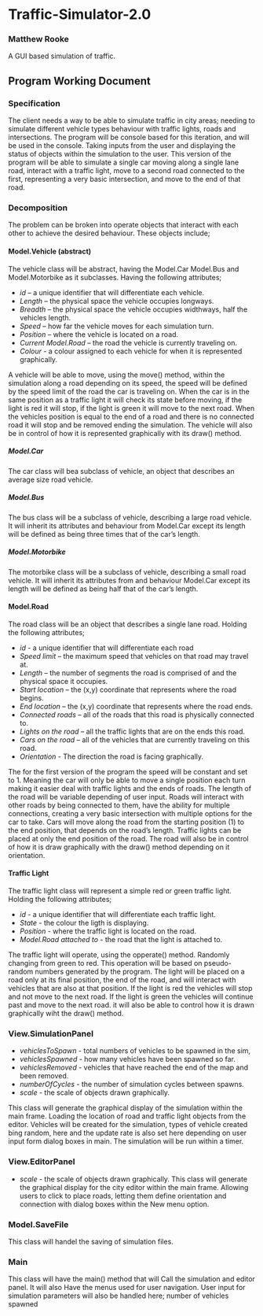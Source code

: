 # Traffic-Simulator-2.0
### Matthew Rooke
A GUI based simulation of traffic.

## Program Working Document

### Specification
The client needs a way to be able to simulate traffic in city areas; needing to simulate different vehicle types 
behaviour with traffic lights, roads and intersections. The program will be console based for this iteration, and will 
be used in the console. Taking inputs from the user and displaying the status of objects within the simulation to the 
user. This version of the program will be able to simulate a single car moving along a single lane road, interact with 
a traffic light, move to a second road connected to the first, representing a very basic intersection, and move to the 
end of that road.

### Decomposition
The problem can be broken into operate objects that interact with each other to achieve the desired behaviour. 
These objects include;

#### Model.Vehicle (abstract)
The vehicle class will be abstract, having the Model.Car Model.Bus and Model.Motorbike as it subclasses. Having the following attributes;
- *id* – a unique identifier that will differentiate each vehicle.
- *Length* – the physical space the vehicle occupies longways.
- *Breadth* – the physical space the vehicle occupies widthways, half the vehicles length.
- *Speed* – how far the vehicle moves for each simulation turn.
- *Position* – where the vehicle is located on a road.
- *Current Model.Road* – the road the vehicle is currently traveling on.
- *Colour* - a colour assigned to each vehicle for when it is represented graphically.

A vehicle will be able to move, using the move() method, within the simulation along a road depending on its speed, 
the speed will be defined by the speed limit of the road the car is traveling on. When the car is in the same position 
as a traffic light it will check its state before moving, if the light is red it will stop, if the light is green it 
will move to the next road. When the vehicles position is equal to the end of a road and there is no connected road it 
will stop and be removed ending the simulation. The vehicle will also be in control of how it is represented 
graphically with its draw() method.

##### Model.Car
The car class will bea subclass of vehicle, an object that describes an average size road vehicle.  


##### Model.Bus
The bus class will be a subclass of vehicle, describing a large road vehicle. It will inherit its attributes and behaviour 
from Model.Car except its length will be defined as being three times that of the car’s length. 

##### Model.Motorbike
The motorbike class will be a subclass of vehicle, describing a small road vehicle. It will inherit its attributes from 
and behaviour Model.Car except its length will be defined as being half that of the car’s length.

#### Model.Road
The road class will be an object that describes a single lane road. Holding the following attributes;
- *id* - a unique identifier that will differentiate each road
- *Speed limit* – the maximum speed that vehicles on that road may travel at.
-	*Length* – the number of segments the road is comprised of and the physical space it occupies.
-	*Start location* – the (x,y) coordinate that represents where the road begins.
-	*End location* – the (x,y) coordinate that represents where the road ends.
-	*Connected roads* – all of the roads that this road is physically connected to.
-	*Lights on the road* – all the traffic lights that are on the ends this road.
-	*Cars on the road* – all of the vehicles that are currently traveling on this road.
- *Orientation* - The direction the road is facing graphically.


The for the first version of the program the speed will be constant and set to 1. Meaning the car will only be able 
to move a single position each turn making it easier deal with traffic lights and the ends of roads. The length of 
the road will be variable depending of user input. Roads will interact with other roads by being connected to them, 
have the ability for multiple connections, creating a very basic intersection with multiple options for the car to 
take. Cars will move along the road from the starting position (1) to the end position, that depends on the road’s 
length. Traffic lights can be placed at only the end position of the road. The road will also be in control of how it
is draw graphically with the draw() method depending on it orientation.  

#### Traffic Light
The traffic light class will represent a simple red or green traffic light. Holding the following attributes;
- *id* - a unique identifier that will differentiate each traffic light.
- *State* - the colour the ligth is displaying.
- *Position* - where the traffic light is located on the road.
- *Model.Road attached to* - the road that the light is attached to.

The traffic light will operate, using the opperate() method. Randomly changing from green to red. This operation will 
be based on pseudo-random numbers generated by the program. The light will be placed on a road only at its final 
position, the end of the road, and will interact with vehicles that are also at that position. If the light is red the 
vehicles will stop and not move to the next road. If the light is green the vehicles will continue past and move to the
next road. it will also be able to control how it is drawn graphically wiht the draw() method.

### View.SimulationPanel
- *vehiclesToSpawn* - total numbers of vehicles to be spawned in the sim,
- *vehiclesSpawned* - how many vehicles have been spawned so far.
- *vehiclesRemoved* - vehicles that have reached the end of the map and been removed.
- *numberOfCycles* - the number of simulation cycles between spawns.
- *scale* - the scale of objects drawn graphically.

This class will generate the graphical display of the simulation within the main frame. Loading the location of road
and traffic light objects from the editor. Vehicles will be created for the simulation, types of vehicle created
bing random, here and the update rate is also set here depending on user input form dialog boxes in main. The simulation
will be run within a timer.

### View.EditorPanel
- *scale* - the scale of objects drawn graphically.
This class will generate the graphical display for the city editor within the main frame. Allowing users to click
to place roads, letting them define orientation and connection with dialog boxes within the New menu option.

### Model.SaveFile
This class will handel the saving of simulation files. 

### Main
This class will have the main() method that will Call the simulation and editor panel. It will also Have the 
menus used for user navigation. User input for simulation parameters will also be handled here; number of vehicles 
spawned 

